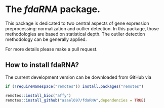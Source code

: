 The *fdaRNA* package.
=====================

This package is dedicated to two central aspects of gene expression
preprocessing: normalization and outlier detection. In this package,
those methodologies are based on statistical depth. The outlier
detection methodology can be generally applied.

For more details please make a pull request.

How to install fdaRNA?
-------------------------

The current development version can be downloaded from GitHub via

``` r
if (!requireNamespace("remotes")) install.packages("remotes")

remotes::install_bioc("affy")
remotes::install_github("asael697/fdaRNA",dependencies = TRUE)
```